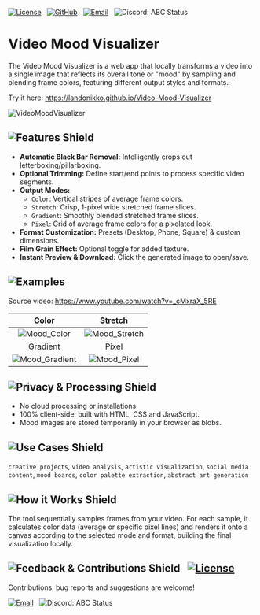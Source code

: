 [![License][license-shield]][license-url]   [![GitHub][github-shield]][github-url]   [![Email][gmail-shield]][gmail-url]   ![Discord: ABC Status][discord-shield-static]

[license-shield]: https://img.shields.io/badge/License-GPL%20v2-5f43f2?style=for-the-badge&labelColor=0b0b0b&logo=gnu&logoColor=5f43f2
[license-url]: LICENSE

[demo-shield]: https://img.shields.io/badge/Try_it-0b0b0b?style=for-the-badge&color=0b0b0b
[demo-url]: URL

[github-shield]: https://img.shields.io/badge/GitHub-5f43f2?style=for-the-badge&color=0b0b0b&logo=github&logoColor=5f43f2
[github-url]: URL

[gmail-shield]: https://img.shields.io/badge/Email-5f43f2?style=for-the-badge&color=0b0b0b&logo=gmail&logoColor=5f43f2
[gmail-url]: URL

[discord-shield-static]: https://img.shields.io/badge/Discord-landomrandom-5f43f2?style=for-the-badge&labelColor=0b0b0b&messageColor=e0e6f7&logo=discord&logoColor=5f43f2

# Video Mood Visualizer

The Video Mood Visualizer is a web app that locally transforms a video into a single image that reflects its overall tone or "mood" by sampling and blending frame colors, featuring different output styles and formats.

Try it here: https://landonikko.github.io/Video-Mood-Visualizer

![VideoMoodVisualizer](https://github.com/user-attachments/assets/e3d11c25-2c3c-4c6f-ac8b-42c67077f0f3)

## ![Features Shield][features-shield]

- **Automatic Black Bar Removal:** Intelligently crops out letterboxing/pillarboxing.
- **Optional Trimming:** Define start/end points to process specific video segments.
- **Output Modes:**
    - `Color`: Vertical stripes of average frame colors.
    - `Stretch`: Crisp, 1-pixel wide stretched frame slices.
    - `Gradient`: Smoothly blended stretched frame slices.
    - `Pixel`: Grid of average frame colors for a pixelated look.
- **Format Customization:** Presets (Desktop, Phone, Square) & custom dimensions.
- **Film Grain Effect:** Optional toggle for added texture.
- **Instant Preview & Download:** Click the generated image to open/save.

[features-shield]: https://img.shields.io/badge/Features-5f43f2?style=for-the-badge&color=0b0b0b

## ![Examples][examples-shield]

Source video: https://www.youtube.com/watch?v=_cMxraX_5RE

| Color | Stretch |
|:----:|:-----:|
| ![Mood_Color](https://github.com/user-attachments/assets/7e50ae9c-b2d5-4d76-8c78-ae512bae2be5) | ![Mood_Stretch](https://github.com/user-attachments/assets/74fcc6ba-0832-4c7f-abbb-1463a4436a82) | 
| Gradient | Pixel |
| ![Mood_Gradient](https://github.com/user-attachments/assets/ce3d5de7-e93a-4981-8708-69fb0d3983d0) | ![Mood_Pixel](https://github.com/user-attachments/assets/0aaf6685-24db-45ac-8c90-6c3c94dfef1f) |

[examples-shield]: https://img.shields.io/badge/Examples-5f43f2?style=for-the-badge&color=0b0b0b

## ![Privacy & Processing Shield][processing-shield]

- No cloud processing or installations.
- 100% client-side: built with HTML, CSS and JavaScript.
- Mood images are stored temporarily in your browser as blobs.

[processing-shield]: https://img.shields.io/badge/Privacy%20&%20Processing-5f43f2?style=for-the-badge&color=0b0b0b

## ![Use Cases Shield][use-cases-shield]

`creative projects`, `video analysis`, `artistic visualization`, `social media content`, `mood boards`, `color palette extraction`, `abstract art generation`

[use-cases-shield]: https://img.shields.io/badge/Use_Cases-5f43f2?style=for-the-badge&color=0b0b0b

## ![How it Works Shield][how-it-works-shield]

The tool sequentially samples frames from your video. For each sample, it calculates color data (average or specific pixel lines) and renders it onto a canvas according to the selected mode and format, building the final visualization locally.

[how-it-works-shield]: https://img.shields.io/badge/How_it_Works-5f43f2?style=for-the-badge&color=0b0b0b

## ![Feedback & Contributions Shield][feedback-shield]   [![License][license-shield]][license-url]

Contributions, bug reports and suggestions are welcome!

[![Email][gmail-shield]][gmail-url]   ![Discord: ABC Status][discord-shield-static]

[feedback-shield]: https://img.shields.io/badge/Feedback%20&%20Contribute-5f43f2?style=for-the-badge&color=0b0b0b&logo=github&logoColor=e0e6f7